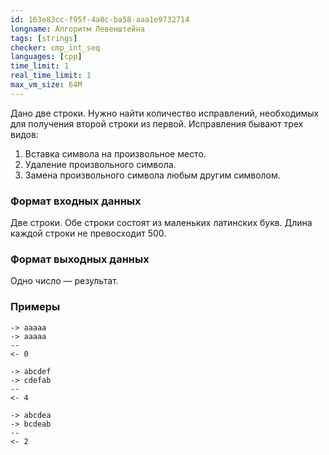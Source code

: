 ```yaml
---
id: 163e83cc-f95f-4a0c-ba58-aaa1e9732714
longname: Алгоритм Левенштейна
tags: [strings]
checker: cmp_int_seq
languages: [cpp]
time_limit: 1
real_time_limit: 1
max_vm_size: 64M
---
```


Дано две строки. Нужно найти количество исправлений, необходимых для получения второй строки из первой.
Исправления бывают трех видов:
1) Вставка символа на произвольное место.
2) Удаление произвольного символа.
3) Замена произвольного символа любым другим символом.

### Формат входных данных

Две строки.
Обе строки состоят из маленьких латинских букв.
Длина каждой строки не превосходит 500.

### Формат выходных данных

Одно число — результат.

### Примеры

```
-> aaaaa
-> aaaaa
--
<- 0
```

```
-> abcdef
-> cdefab
--
<- 4
```

```
-> abcdea
-> bcdeab
--
<- 2
```
